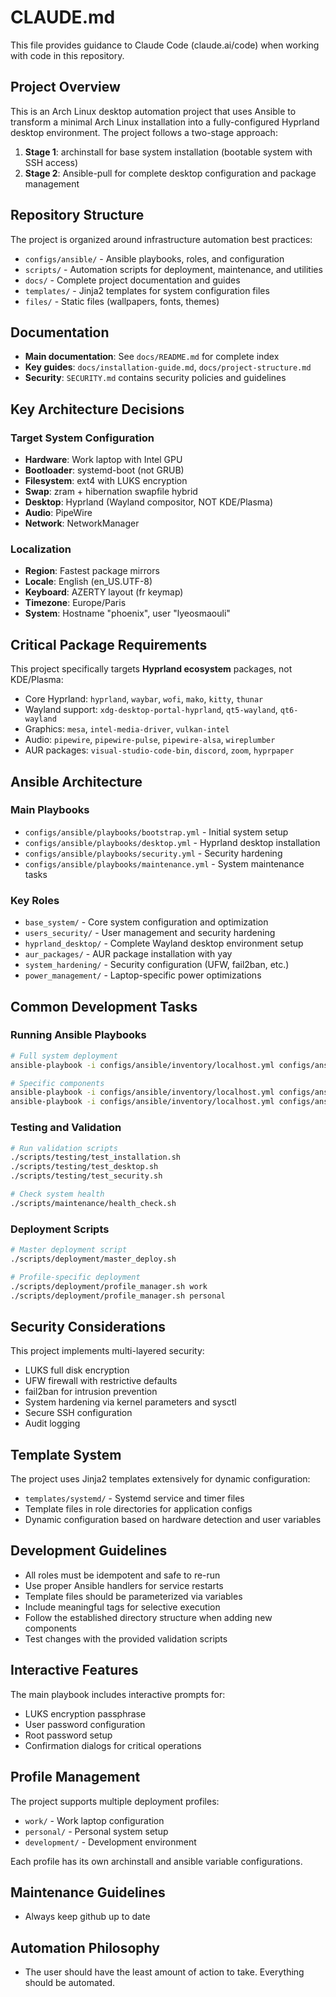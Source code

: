 # CLAUDE.md

This file provides guidance to Claude Code (claude.ai/code) when working with code in this repository.

## Project Overview

This is an Arch Linux desktop automation project that uses Ansible to transform a minimal Arch Linux installation into a fully-configured Hyprland desktop environment. The project follows a two-stage approach:

1. **Stage 1**: archinstall for base system installation (bootable system with SSH access)
2. **Stage 2**: Ansible-pull for complete desktop configuration and package management

## Repository Structure

The project is organized around infrastructure automation best practices:

- `configs/ansible/` - Ansible playbooks, roles, and configuration
- `scripts/` - Automation scripts for deployment, maintenance, and utilities
- `docs/` - Complete project documentation and guides
- `templates/` - Jinja2 templates for system configuration files
- `files/` - Static files (wallpapers, fonts, themes)

## Documentation

- **Main documentation**: See `docs/README.md` for complete index
- **Key guides**: `docs/installation-guide.md`, `docs/project-structure.md`
- **Security**: `SECURITY.md` contains security policies and guidelines

## Key Architecture Decisions

### Target System Configuration

- **Hardware**: Work laptop with Intel GPU
- **Bootloader**: systemd-boot (not GRUB)
- **Filesystem**: ext4 with LUKS encryption
- **Swap**: zram + hibernation swapfile hybrid
- **Desktop**: Hyprland (Wayland compositor, NOT KDE/Plasma)
- **Audio**: PipeWire
- **Network**: NetworkManager

### Localization

- **Region**: Fastest package mirrors
- **Locale**: English (en_US.UTF-8)
- **Keyboard**: AZERTY layout (fr keymap)
- **Timezone**: Europe/Paris
- **System**: Hostname "phoenix", user "lyeosmaouli"

## Critical Package Requirements

This project specifically targets **Hyprland ecosystem** packages, not KDE/Plasma:

- Core Hyprland: `hyprland`, `waybar`, `wofi`, `mako`, `kitty`, `thunar`
- Wayland support: `xdg-desktop-portal-hyprland`, `qt5-wayland`, `qt6-wayland`
- Graphics: `mesa`, `intel-media-driver`, `vulkan-intel`
- Audio: `pipewire`, `pipewire-pulse`, `pipewire-alsa`, `wireplumber`
- AUR packages: `visual-studio-code-bin`, `discord`, `zoom`, `hyprpaper`

## Ansible Architecture

### Main Playbooks

- `configs/ansible/playbooks/bootstrap.yml` - Initial system setup
- `configs/ansible/playbooks/desktop.yml` - Hyprland desktop installation
- `configs/ansible/playbooks/security.yml` - Security hardening
- `configs/ansible/playbooks/maintenance.yml` - System maintenance tasks

### Key Roles

- `base_system/` - Core system configuration and optimization
- `users_security/` - User management and security hardening
- `hyprland_desktop/` - Complete Wayland desktop environment setup
- `aur_packages/` - AUR package installation with yay
- `system_hardening/` - Security configuration (UFW, fail2ban, etc.)
- `power_management/` - Laptop-specific power optimizations

## Common Development Tasks

### Running Ansible Playbooks

```bash
# Full system deployment
ansible-playbook -i configs/ansible/inventory/localhost.yml configs/ansible/playbooks/site.yml

# Specific components
ansible-playbook -i configs/ansible/inventory/localhost.yml configs/ansible/playbooks/desktop.yml
ansible-playbook -i configs/ansible/inventory/localhost.yml configs/ansible/playbooks/security.yml
```

### Testing and Validation

```bash
# Run validation scripts
./scripts/testing/test_installation.sh
./scripts/testing/test_desktop.sh
./scripts/testing/test_security.sh

# Check system health
./scripts/maintenance/health_check.sh
```

### Deployment Scripts

```bash
# Master deployment script
./scripts/deployment/master_deploy.sh

# Profile-specific deployment
./scripts/deployment/profile_manager.sh work
./scripts/deployment/profile_manager.sh personal
```

## Security Considerations

This project implements multi-layered security:

- LUKS full disk encryption
- UFW firewall with restrictive defaults
- fail2ban for intrusion prevention
- System hardening via kernel parameters and sysctl
- Secure SSH configuration
- Audit logging

## Template System

The project uses Jinja2 templates extensively for dynamic configuration:

- `templates/systemd/` - Systemd service and timer files
- Template files in role directories for application configs
- Dynamic configuration based on hardware detection and user variables

## Development Guidelines

- All roles must be idempotent and safe to re-run
- Use proper Ansible handlers for service restarts
- Template files should be parameterized via variables
- Include meaningful tags for selective execution
- Follow the established directory structure when adding new components
- Test changes with the provided validation scripts

## Interactive Features

The main playbook includes interactive prompts for:

- LUKS encryption passphrase
- User password configuration
- Root password setup
- Confirmation dialogs for critical operations

## Profile Management

The project supports multiple deployment profiles:

- `work/` - Work laptop configuration
- `personal/` - Personal system setup
- `development/` - Development environment

Each profile has its own archinstall and ansible variable configurations.

## Maintenance Guidelines

- Always keep github up to date

## Automation Philosophy

- The user should have the least amount of action to take. Everything should be automated.